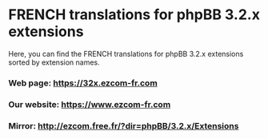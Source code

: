 # FRENCH translations for phpBB 3.2.x extensions
Here, you can find the FRENCH translations for phpBB 3.2.x extensions sorted by extension names.

### Web page: https://32x.ezcom-fr.com

### Our website: https://www.ezcom-fr.com

### Mirror: http://ezcom.free.fr/?dir=phpBB/3.2.x/Extensions

